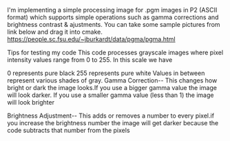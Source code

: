 I'm implementing a simple processing image for .pgm images in P2 (ASCII format) which supports simple operations such as gamma corrections and brightness contrast & ajustments.
You can take some sample pictures from link below and drag it into cmake. 
https://people.sc.fsu.edu/~jburkardt/data/pgma/pgma.html

Tips for testing my code 
This code processes grayscale images where pixel intensity values range from 0 to 255. In this scale we have

0 represents pure black
255 represents pure white
Values in between represent various shades of gray.
Gamma Correction-- This changes how bright or dark the image looks.If you use a bigger gamma value the image will look darker. If you use a smaller gamma value (less than 1) the image will look brighter

Brightness Adjustment-- This adds or removes a number to every pixel.if you increase the brightness number the image will get darker because the code subtracts that number from the pixels
